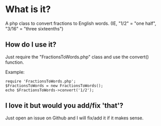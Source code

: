 What is it?
===========

A php class to convert fractions to English words. 
(IE, "1/2" = "one half", "3/16" = "three sixteenths")

How do I use it?
----------------

Just require the "FractionsToWords.php" class and use the convert() function.

Example:

	require 'FractionsToWords.php';
	$FractionsToWords = new FractionsToWords();
	echo $FractionsToWords->convert('1/2');

I love it but would you add/fix 'that'?
---------------------------------------

Just open an issue on Github and I will fix/add it if it makes sense.